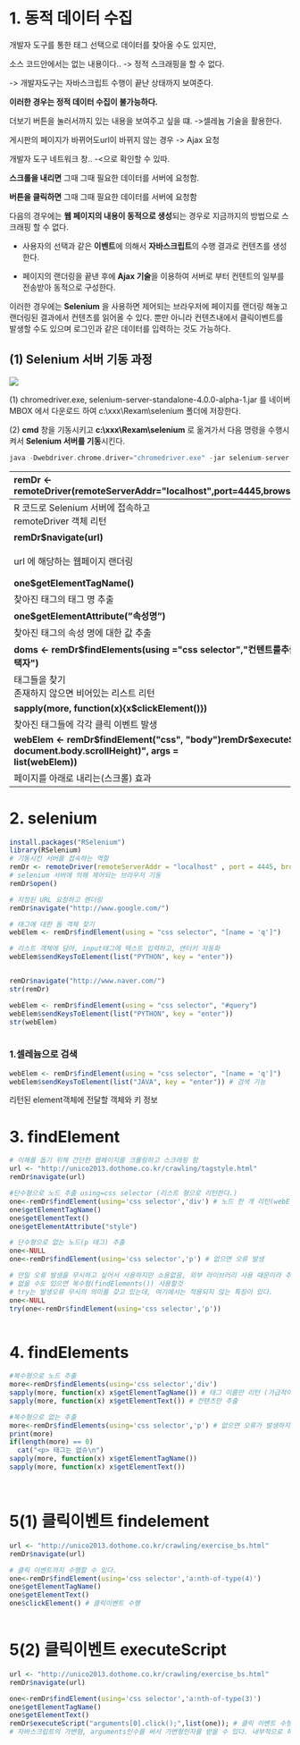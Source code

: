 # 1. 동적 데이터 수집

개발자 도구를 통한 태그 선택으로 데이터를 찾아올 수도 있지만, 

소스 코드안에서는 없는 내용이다.. -> 정적 스크래핑을 할 수 없다.

-> 개발자도구는 자바스크립트 수행이 끝난 상태까지 보여준다. 

**이러한 경우는 정적 데이터 수집이 불가능하다.**



더보기 버튼을 눌러서까지 있는 내용을 보여주고 싶을 떄. ->셀레늄 기술을 활용한다.



게시판의 페이지가 바뀌어도url이 바뀌지 않는 경우 -> Ajax 요청 

개발자 도구 네트워크 창.. -<으로 확인할 수 있따. 





**스크롤을 내리면** 그때 그때 필요한 데이터를 서버에 요청함. 

**버튼을 클릭하면** 그때 그때 필요한 데이터를 서버에 요청함





다음의 경우에는 **웹 페이지의 내용이 동적으로 생성**되는 경우로 지금까지의 방법으로 스크래핑 할 수 없다.

- 사용자의 선택과 같은 **이벤트**에 의해서 **자바스크립트**의 수행 결과로 컨텐츠를 생성한다.

- 페이지의 랜더링을 끝낸 후에 **Ajax 기술**을 이용하여 서버로 부터 컨텐트의 일부를 전송받아 동적으로 구성한다. 

이러한 경우에는 **Selenium** 을 사용하면 제어되는 브라우저에 페이지를 랜더링 해놓고 랜더링된 결과에서 컨텐츠를 읽어올 수 있다. 뿐만 아니라 컨텐츠내에서 클릭이벤트를 발생할 수도 있으며 로그인과 같은 데이터를 입력하는 것도 가능하다.



## (1) Selenium 서버 기동 과정

![](C:\Users\user\Desktop\설치.JPG)



(1) chromedriver.exe, selenium-server-standalone-4.0.0-alpha-1.jar 를 네이버 MBOX 에서 다운로드 하여 c:\xxx\Rexam\selenium 폴더에 저장한다. 

(2) **cmd** 창을 기동시키고 **c:\xxx\Rexam\selenium** 로 옮겨가서 다음 명령을 수행시켜서 **Selenium 서버를 기동**시킨다.

```c
java -Dwebdriver.chrome.driver="chromedriver.exe" -jar selenium-server-standalone-4.0.0-alpha-1.jar -port 4445
```









| remDr <- remoteDriver(remoteServerAddr="localhost",port=4445,browserName="chrome") | remDr$open()                                                 |
| :----------------------------------------------------------- | ------------------------------------------------------------ |
| R 코드로 Selenium 서버에 접속하고<br/>remoteDriver 객체 리턴 | 브라우저 오픈(크롬)                                          |
| **remDr$navigate(url)**                                      | **one <- remDr$findElement(using='css selector',‘css선택자')** |
| url 에 해당하는 웹페이지 랜더링                              | **태그 한 개 찾기(webElement 객체)<br/>태그가 없으면 NoSuchElement 오류 발생** |
| **one$getElementTagName()**                                  | **one$getElementText()**                                     |
| 찾아진 태그의 태그 명 추출                                   | 찾아진 태그의 태그 내용 추출                                 |
| **one$getElementAttribute(”속성명”)**                        | **one$clickEmenet()**                                        |
| 찾아진 태그의 속성 명에 대한 값 추출                         | 찾아진 태그에서 클릭이벤트 발생시키기                        |
| **doms <- remDr$findElements(using ="css selector","컨텐트를추출하려는태그의 CSS선택자")** | **sapply(doms,function(x){x$getElementText()})**             |
| 태그들을 찾기<br/>존재하지 않으면 비어있는 리스트 리턴       | 찾아진 태그들의 컨텐트들의 추출하여 리스트로 리턴            |
| **sapply(more, function(x){x$clickElement()})**              | **remDr$executeScript("arguments[0].click();",nextPageLink)** |
| 찾아진 태그들에 각각 클릭 이벤트 발생                        | 가끔 clickElement() 가 일을 안 할 때가 있음…ㅜ 이 때 사용하면 좋음 |
| **webElem <- remDr$findElement("css", "body")remDr$executeScript("scrollTo(0, document.body.scrollHeight)", args =<br/>list(webElem))** |                                                              |
| 페이지를 아래로 내리는(스크롤) 효과                          |                                                              |







# 2. selenium


```R
install.packages("RSelenium")
library(RSelenium)
# 기동시킨 서버를 접속하는 역할
remDr <- remoteDriver(remoteServerAddr = "localhost" , port = 4445, browserName = "chrome")
# selenium 서버에 의해 제어되는 브라우저 기동
remDr$open()

# 지정된 URL 요청하고 렌더링
remDr$navigate("http://www.google.com/")

# 태그에 대한 돔 객체 찾기
webElem <- remDr$findElement(using = "css selector", "[name = 'q']")

# 리스트 객체에 담아, input태그에 텍스트 입력하고, 엔터키 자동화
webElem$sendKeysToElement(list("PYTHON", key = "enter"))


remDr$navigate("http://www.naver.com/")
str(remDr)

webElem <- remDr$findElement(using = "css selector", "#query")
webElem$sendKeysToElement(list("PYTHON", key = "enter"))
str(webElem)



```



### 1.셀레늄으로 검색

```R
webElem <- remDr$findElement(using = "css selector", "[name = 'q']")
webElem$sendKeysToElement(list("JAVA", key = "enter")) # 검색 기능
```

리턴된 element객체에 전달할 객체와 키 정보







# 3.  findElement

```R
# 이해를 돕기 위해 간단한 웹페이지를 크롤링하고 스크래핑 함
url <- "http://unico2013.dothome.co.kr/crawling/tagstyle.html"
remDr$navigate(url)

#단수형으로 노드 추출 using=css selector (리스트 형으로 리턴한다.)
one<-remDr$findElement(using='css selector','div') # 노드 한 개 리턴(webElement 객체)
one$getElementTagName()
one$getElementText()
one$getElementAttribute("style")

# 단수형으로 없는 노드(p 태그) 추출
one<-NULL
one<-remDr$findElement(using='css selector','p') # 없으면 오류 발생

# 만일 오류 발생을 무시하고 싶어서 사용하지만 소용없음, 외부 라이브러리 사용 때문이라 추정(^^)
# 없을 수도 있으면 복수형(findElements()) 사용할것
# try는 발생오류 무시의 의미를 갖고 있는데, 여기에서는 적용되지 않는 특징이 있다.
one<-NULL
try(one<-remDr$findElement(using='css selector','p')) 



```









# 4. findElements

```R
#복수형으로 노드 추출
more<-remDr$findElements(using='css selector','div')
sapply(more, function(x) x$getElementTagName()) # 태그 이름만 리턴 (가급적이면 simple 한 형식으로 리턴하는 sapply)
sapply(more, function(x) x$getElementText()) # 컨텐츠만 추출 

#복수형으로 없는 추출
more<-remDr$findElements(using='css selector','p') # 없으면 오류가 발생하지 않음 비어있는 리스트 리턴
print(more)  
if(length(more) == 0) 
  cat("<p> 태그는 없슈\n")
sapply(more, function(x) x$getElementTagName())
sapply(more, function(x) x$getElementText())




```





# 5(1) 클릭이벤트 findelement

```R
url <- "http://unico2013.dothome.co.kr/crawling/exercise_bs.html"
remDr$navigate(url)

# 클릭 이벤트까지 수행할 수 있다.
one<-remDr$findElement(using='css selector','a:nth-of-type(4)')
one$getElementTagName()
one$getElementText()
one$clickElement() # 클릭이벤트 수행



```



# 5(2) 클릭이벤트 executeScript

```R
url <- "http://unico2013.dothome.co.kr/crawling/exercise_bs.html"
remDr$navigate(url)

one<-remDr$findElement(using='css selector','a:nth-of-type(3)')
one$getElementTagName()
one$getElementText()
remDr$executeScript("arguments[0].click();",list(one)); # 클릭 이벤트 수행. executeScript("자바스크립트 코드")
# 자바스크립트의 가변형, arguments인수를 써서 가변형인자를 받을 수 있다. 내부적으로 하나의 함수로 인식되는 자바스크립트 코드 -> clickElement()가 안먹는 경우가 있어서. 
```

